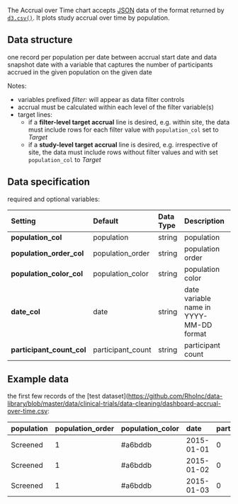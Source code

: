 The Accrual over Time chart accepts [JSON](https://en.wikipedia.org/wiki/JSON) data of the format returned by [`d3.csv()`](https://github.com/d3/d3-3.x-api-reference/blob/master/CSV.md). It plots study accrual over time by population.

## Data structure
one record per population per date between accrual start date and data snapshot date with a variable that captures the number of participants accrued in the given population on the given date

Notes:
- variables prefixed _filter:_ will appear as data filter controls
- accrual must be calculated within each level of the filter variable(s)
- target lines:
  - if a **filter-level target accrual** line is desired, e.g. within site, the data must include rows for each filter value with `population_col` set to _Target_
  - if a **study-level target accrual** line is desired, e.g. irrespective of site, the data must include rows without filter values and with set `population_col` to _Target_ 

## Data specification
required and optional variables:

| Setting | Default | Data Type | Description | Required? |
|:--------|:--------|:----------|:------------|:---------:|
|**population_col**|population|string|population|**Y**|
|**population_order_col**|population_order|string|population order||
|**population_color_col**|population_color|string|population color||
|**date_col**|date|string|date variable name in YYYY-MM-DD format|**Y**|
|**participant_count_col**|participant_count|string|participant count|**Y**|

## Example data
the first few records of the [test dataset](https://github.com/RhoInc/data-library/blob/master/data/clinical-trials/data-cleaning/dashboard-accrual-over-time.csv:

| population | population_order | population_color | date | participant_count |
|:-----------|:-----------------|:-----------------|:-----|:------------------|
|Screened|1|#a6bddb|2015-01-01|0|
|Screened|1|#a6bddb|2015-01-02|0|
|Screened|1|#a6bddb|2015-01-03|0|